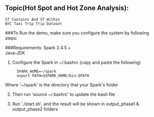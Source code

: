 ## Topic(Hot Spot and Hot Zone Analysis):  

    ST_Contains And ST_Within  
    NYC Taxi Trip Trip Dataset

###To Run the demo, make sure you configure the system by following steps:

###Requirements:
Spark 2.4.5 +  
Java-JDK

1. Configure the Spark in ~/.bashrc (copy and paste the following)

         SPARK_HOME=~/spark
         export PATH=$SPARK_HOME/bin:$PATH

Where '~/spark' is the directory that your Spark's folder

2. Then run 'source ~/.bashrc' to update the bash file

3. Run './start.sh', and the result will be shown in output_phase1 & output_phase2 folders
